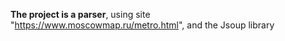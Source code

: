 **The project is a parser**,
using site "https://www.moscowmap.ru/metro.html",
and the Jsoup library
